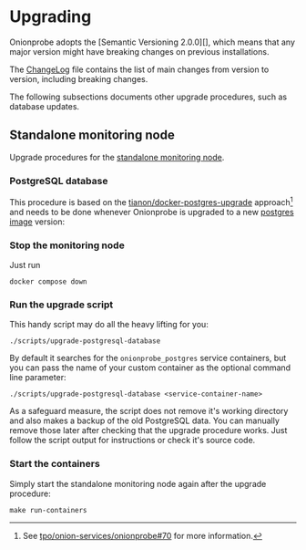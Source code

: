 # Upgrading

Onionprobe adopts the [Semantic Versioning 2.0.0][], which means that any major
version might have breaking changes on previous installations.

The [ChangeLog][] file contains the list of main changes from version to version, including
breaking changes.

The following subsections documents other upgrade procedures, such as database updates.

[Semantic Versioning 2.0.2]: https://semver.org/spec/v2.0.0.html
[ChangeLog]: https://gitlab.torproject.org/tpo/onion-services/onionprobe/-/blob/main/ChangeLog.md

## Standalone monitoring node

Upgrade procedures for the [standalone monitoring node](standalone.md).

[PostgreSQL]: https://postgresql.org

### PostgreSQL database

This procedure is based on the [tianon/docker-postgres-upgrade][]
approach[^docker-postgres-upgrade] and needs to be done whenever Onionprobe is
upgraded to a new [postgres image][] version:

### Stop the monitoring node

Just run

    docker compose down

### Run the upgrade script

This handy script may do all the heavy lifting for you:

    ./scripts/upgrade-postgresql-database

By default it searches for the `onionprobe_postgres` service containers, but
you can pass the name of your custom container as the optional command line
parameter:

    ./scripts/upgrade-postgresql-database <service-container-name>

As a safeguard measure, the script does not remove it's working directory and
also makes a backup of the old PostgreSQL data. You can manually remove those
later after checking that the upgrade procedure works. Just follow the script
output for instructions or check it's source code.

### Start the containers

Simply start the standalone monitoring node again after the upgrade procedure:

    make run-containers

[tianon/docker-postgres-upgrade]: https://github.com/tianon/docker-postgres-upgrade
[tpo/onion-services/onionprobe#70]: https://gitlab.torproject.org/tpo/onion-services/onionprobe/-/issues/70
[postgres image]: https://hub.docker.com/_/postgres
[^docker-postgres-upgrade]: See [tpo/onion-services/onionprobe#70][] for more information.
